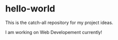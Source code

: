 # hello-world
This is the catch-all repository for my project ideas.

I am working on Web Developement currently!
